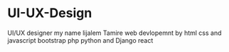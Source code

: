 # UI-UX-Design
UI/UX designer my name lijalem Tamire web devlopemnt by html css and javascript bootstrap php python and Django react 
